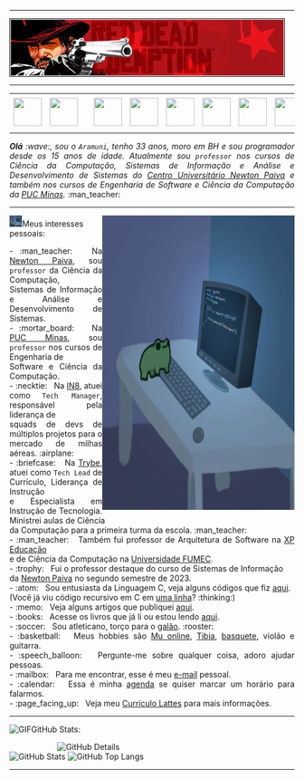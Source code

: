 -----

<div>
<img align="center" alt="Header" src="https://github.com/Dnizdj/Dnizdj/blob/main/img/images.jpg"/>
</div>

-----

<div align="center">
<table>
<tr>
 <td align="center" colspan="11"></td>
</tr> 
<tr>
<td><a href="https://github.com/Dnizdj" target="_blank"><img src="https://github.com/Dnizdj/Dnizdj/blob/main/img/github5.png?raw=true" width="50px" height="50px"/></a>
</td>
<td><a href="https://replit.com/@aramuni"><img src="https://github.com/Dnizdj/Dnizdj/blob/main/img/replit3.svg?raw=true" width="50px" height="50px"/></a>
</td>
<td><a href="mailto:Dnizdj@gmail.com" target="_blank"><img src="https://github.com/Dnizdj/Dnizdj/blob/main/img/gmail3.png?raw=true" width="50px" height="50px"/></a>
</td>
<td><a href="https://wa.me/5531980402103" target="_blank"><img src="https://github.com/Dnizdj/Dnizdj/blob/main/img/wpp2.png?raw=true" width="50px" height="50px"/></a>
</td>
<td><a href="https://www.instagram.com/Dnizdj/" target="_blank"><img src="https://github.com/Dnizdj/Dnizdj/blob/main/img/insta2.png?raw=true" width="50px" height="50px"/></a>
</td>
<td><a href="https://www.linkedin.com/in/Dnizdj/" target="_blank"><img src="https://github.com/Dnizdj/Dnizdj/blob/main/img/linkedin2.png?raw=true" width="50px" height="50px"/></a>
</td>
<td><a href="http://lattes.cnpq.br/1208427665892059" target="_blank"><img src="https://github.com/Dnizdj/Dnizdj/blob/main/img/lattes2.png?raw=true" width="50px" height="50px"/></a>
</td>
<!--<td><a href="https://slack.com/app_redirect?channel=UVD9N6VCL"><img src="https://github.com/Dnizdj/Dnizdj/blob/main/img/slack.png?raw=true" width="50px" height="50px"/></a>
</td>-->
<td><a href="https://discordapp.com/users/959151773728251914" target="_blank"><img src="https://github.com/Dnizdj/Dnizdj/blob/main/img/discord2.png?raw=true" width="50px" height="50px"/></a>
</td>
<td><a href="https://www.skoob.com.br/perfil/Aramuni" target="_blank"><img src="https://github.com/Dnizdj/Dnizdj/blob/main/img/skoob2.png?raw=true" width="50px" height="50px"/></a>
</td>
<td><a href="https://scholar.google.com.br/citations?user=OARYxSYAAAAJ&hl=pt-BR&oi=ao" target="_blank"><img src="https://github.com/Dnizdj/Dnizdj/blob/main/img/scholar2.png?raw=true" width="50px" height="50px"/></a>
</td>
<td><a href="https://calendly.com/aramuni/" target="_blank"><img src="https://github.com/Dnizdj/Dnizdj/blob/main/img/calendar2.png?raw=true" width="50px" height="50px"/></a>
</td>
</tr>
<tr>
 <td align="center" colspan="11"></td>
</tr> 
</table>

</div>
<div align="justify">
<i><b>Olá</b> :wave:, sou o <code>Aramuni</code>, tenho 33 anos, moro em BH e sou programador desde os 15 anos de idade. Atualmente sou <code>professor</code> nos cursos de Ciência da Computação, Sistemas de Informação e Análise e Desenvolvimento de Sistemas do <a href="https://newtonpaiva.br/" target="_blank">Centro Universitário Newton Paiva</a> e também nos cursos de Engenharia de Software e Ciência da Computação da <a href="https://www.pucminas.br/" target="_blank">PUC Minas</a>.</i> :man_teacher:<br />
</div>

-----

<div>
<div>
<img align="right" alt="GIF" src="https://github.com/Dnizdj/Dnizdj/blob/main/img/programming-computer-frog.gif" width="340px" height="520px"/>
</div>

<img height="20" alt="GIF" src="https://github.com/Dnizdj/Dnizdj/blob/main/img/programming-computer-frog.gif"/>Meus interesses pessoais:

<div align="justify">
<p> 
- :man_teacher: &nbsp; Na <a href="https://newtonpaiva.br/" target="_blank">Newton Paiva</a>, sou <code>professor</code> da Ciência da Computação, <br />Sistemas de Informação e Análise e Desenvolvimento de Sistemas.<br />
- :mortar_board: &nbsp; Na <a href="https://www.pucminas.br/" target="_blank">PUC Minas</a>, sou <code>professor</code> nos cursos de Engenharia de <br />Software e Ciência da Computação.<br />
- :necktie: &nbsp; Na <a href="https://in8.com.br/" target="_blank">IN8</a>, atuei como <code>Tech Manager</code>, responsável pela liderança de<br /> squads de devs de múltiplos projetos para o mercado de milhas aéreas. :airplane:<br />
- :briefcase: &nbsp; Na <a href="https://www.betrybe.com/" target="_blank">Trybe</a>, atuei como <code>Tech Lead</code> de Currículo, Liderança de Instrução<br /> e Especialista em Instrução de Tecnologia. Ministrei aulas de Ciência<br /> da Computação para a primeira turma da escola. :man_teacher:<br />
- :man_teacher: &nbsp; Também fui professor de Arquitetura de Software na <a href="https://www.xpeducacao.com.br/" target="_blank">XP Educação</a><br /> e de Ciência da Computação na <a href="http://www.fumec.br/" target="_blank">Universidade FUMEC</a>.<br />
- :trophy: &nbsp; Fui o professor destaque do curso de Sistemas de Informação<br /> da <a href="https://newtonpaiva.br/" target="_blank">Newton Paiva</a> no segundo semestre de 2023.<br />
- :atom: &nbsp; Sou entusiasta da Linguagem C, veja alguns códigos que fiz <a href="https://github.com/Dnizdj/c" target="_blank">aqui</a>.<br />(Você já viu código recursivo em C em <a href="https://github.com/Dnizdj/c/blob/main/Aramuni.c" target="_blank">uma linha</a>? :thinking:)<br />
- :memo: &nbsp; Veja alguns artigos que publiquei <a href="https://scholar.google.com.br/citations?user=OARYxSYAAAAJ&hl=pt-BR&oi=ao" target="_blank">aqui</a>.<br />
- :books: &nbsp; Acesse os livros que já li ou estou lendo <a href="https://www.skoob.com.br/perfil/Aramuni" target="_blank">aqui</a>.<br />
- :soccer: &nbsp; Sou atleticano, torço para o <a href="https://www.arenamrv.com.br/" target="_blank">galão</a>. :rooster:<br />
- :basketball: &nbsp; Meus hobbies são <a href="https://muonline.webzen.com/pt" target="_blank">Mu online</a>, <a href="https://www.demolidores.com.br/" target="_blank">Tibia</a>, <a href="https://olympico.com.br/esportes/basquete/" target="_blank">basquete</a>, violão e guitarra.<br />
- :speech_balloon: &nbsp; Pergunte-me sobre qualquer coisa, adoro ajudar pessoas.<br />
- :mailbox: &nbsp; Para me encontrar, esse é meu <a href="mailto:Dnizdj@gmail.com" target="_blank">e-mail</a> pessoal.<br />
- :calendar: &nbsp; Essa é minha <a href="https://calendly.com/aramuni/30min" target="_blank">agenda</a> se quiser marcar um horário para falarmos.<br />
- :page_facing_up: &nbsp; Veja meu <a href="http://lattes.cnpq.br/1208427665892059" target="_blank">Currículo Lattes</a> para mais informações.
</p>
</div>
</div>

-----

<img height="20" alt="GIF" src="https://github.com/Dnizdj/Dnizdj/blob/main/img/graphic.gif?raw=true"/>GitHub Stats:

<div>
<img align="right" alt="GitHub Details" width="420px" src="http://github-profile-summary-cards.vercel.app/api/cards/profile-details?username=Dnizdj&theme=github_dark"/>
<!--- <img alt="GitHub Commits" width="200px" src="http://github-profile-summary-cards.vercel.app/api/cards/productive-time?username=Dnizdj&theme=github_dark"/> -->
<img alt="GitHub Stats" width="200px" src="http://github-profile-summary-cards.vercel.app/api/cards/stats?username=Dnizdj&theme=github_dark"/>
<img alt="GitHub Top Langs" width="200px" src="http://github-profile-summary-cards.vercel.app/api/cards/repos-per-language?username=Dnizdj&theme=github_dark"/>
</div>

-----
